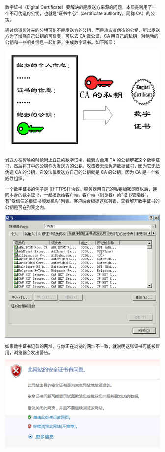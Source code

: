 数字证书（Digital Certificate）要解决的是发送方来源的问题，本质是利用了一个不可伪造的公钥，也就是“证书中心”（certificate authority，简称 CA）的公钥。

通过信道传过来的公钥可能不是发送方的公钥，而是攻击者伪造的公钥，所以发送方为了增强自己公钥的可信度，可以去 CA 做公证，CA 用自己的私钥，对鲍勃的公钥和一些相关信息一起加密，生成数字证书。如下所示：

![](img/2024-03-26_16-17-45_screenshot.png)

发送方在传输的时候附上自己的数字证书，接受方会用 CA 的公钥解密这个数字证书，然后将其中的公钥作为发送方的公钥。攻击者无法伪造数据证书，因为它无法伪造 CA 的公钥，它没法骗发送方自己的公钥就是 CA 的公钥。因为 CA 是一个权威性组织。

一个数字证书的例子是 [[HTTPS]] 协议。服务器用自己的私钥加密网页以后，连同本身的数字证书，一起发送给客户端。客户端（浏览器）的"证书管理器"，有"受信任的根证书颁发机构"列表。客户端会根据这张列表，查看解开数字证书的公钥是否在列表之内。

![](img/2024-03-26_16-43-02_screenshot.png)

如果数字证书记载的网址，与你正在浏览的网址不一致，就说明这张证书可能被冒用，浏览器会发出警告。

![](img/2024-03-26_16-43-25_screenshot.png)
